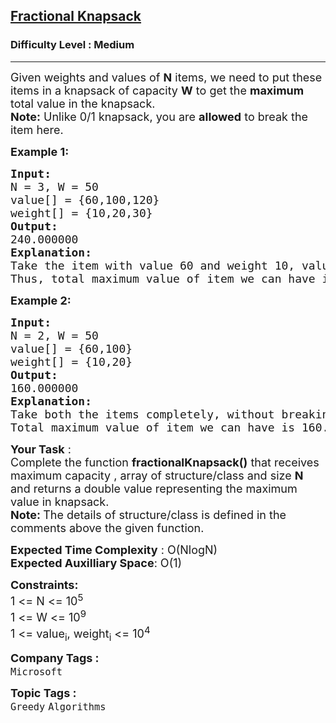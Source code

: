 <h2><a href="https://www.geeksforgeeks.org/problems/fractional-knapsack-1587115620/0">Fractional Knapsack</a></h2><h3>Difficulty Level : Medium</h3><hr><div class="problems_problem_content__Xm_eO"><p><span style="font-size: 18px;">Given weights and values of <strong>N</strong> items, we need to put these items in a knapsack of capacity <strong>W</strong> to get the <strong>maximum</strong> total value in the knapsack.<br><strong>Note:</strong> Unlike 0/1 knapsack, you are <strong>allowed</strong> to break the item here.&nbsp;</span></p>
<p><span style="font-size: 18px;"><strong>Example 1:</strong></span></p>
<pre><span style="font-size: 18px;"><strong>Input:
</strong>N = 3, W = 50
value[] = {60,100,120}
weight[] = {10,20,30}
<strong>Output:
</strong>240.000000<strong>
Explanation:<br></strong>Take the item with value 60 and weight 10, value 100 and weight 20 and split the third item with value 120 and weight 30, to fit it into weight 20. so it becomes (120/30)*20=80, so the total value becomes 60+100+80.0=240.0<strong><br></strong>Thus, total maximum value of item we can have is 240.00 from the given capacity of sack. 
</span></pre>
<p><span style="font-size: 18px;"><strong>Example 2:</strong></span></p>
<pre><span style="font-size: 18px;"><strong>Input:
</strong>N = 2, W = 50
value[] = {60,100}
weight[] = {10,20}
<strong>Output:
</strong>160.000000<strong>
Explanation:<br></strong>Take both the items completely, without breaking.
Total maximum value of item we can have is 160.00 from the given capacity of sack.</span></pre>
<p><span style="font-size: 18px;"><strong>Your Task</strong> :<br>Complete the function&nbsp;<strong>fractionalKnapsack()</strong> that receives maximum capacity , array of structure/class and size <strong>N</strong> and returns a double value representing the maximum value in knapsack.<br><strong>Note:&nbsp;</strong>The details of structure/class is defined in the comments above the given function.</span></p>
<p><span style="font-size: 18px;"><strong>Expected Time Complexity</strong> : O(NlogN)<br><strong>Expected Auxilliary Space</strong>: O(1)</span></p>
<p><span style="font-size: 18px;"><strong>Constraints:</strong><br>1 &lt;= N &lt;= 10<sup>5</sup><br>1 &lt;= W &lt;= 10<sup>9</sup><br></span><span style="font-size: 18px;">1 &lt;= value<sub>i</sub>, weight<sub>i</sub> &lt;= 10<sup>4</sup></span></p></div><p><span style=font-size:18px><strong>Company Tags : </strong><br><code>Microsoft</code>&nbsp;<br><p><span style=font-size:18px><strong>Topic Tags : </strong><br><code>Greedy</code>&nbsp;<code>Algorithms</code>&nbsp;